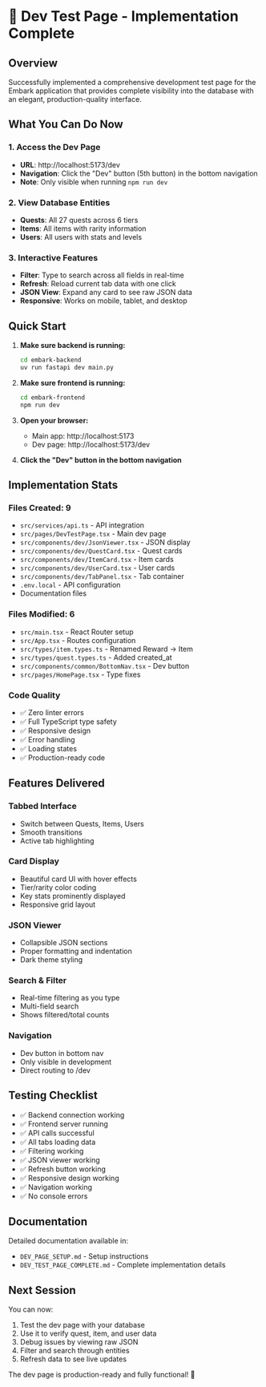 # 🎉 Dev Test Page - Implementation Complete

## Overview
Successfully implemented a comprehensive development test page for the Embark application that provides complete visibility into the database with an elegant, production-quality interface.

## What You Can Do Now

### 1. Access the Dev Page
- **URL**: http://localhost:5173/dev
- **Navigation**: Click the "Dev" button (5th button) in the bottom navigation
- **Note**: Only visible when running `npm run dev`

### 2. View Database Entities
- **Quests**: All 27 quests across 6 tiers
- **Items**: All items with rarity information
- **Users**: All users with stats and levels

### 3. Interactive Features
- **Filter**: Type to search across all fields in real-time
- **Refresh**: Reload current tab data with one click
- **JSON View**: Expand any card to see raw JSON data
- **Responsive**: Works on mobile, tablet, and desktop

## Quick Start

1. **Make sure backend is running:**
   ```bash
   cd embark-backend
   uv run fastapi dev main.py
   ```

2. **Make sure frontend is running:**
   ```bash
   cd embark-frontend
   npm run dev
   ```

3. **Open your browser:**
   - Main app: http://localhost:5173
   - Dev page: http://localhost:5173/dev

4. **Click the "Dev" button in the bottom navigation**

## Implementation Stats

### Files Created: 9
- `src/services/api.ts` - API integration
- `src/pages/DevTestPage.tsx` - Main dev page
- `src/components/dev/JsonViewer.tsx` - JSON display
- `src/components/dev/QuestCard.tsx` - Quest cards
- `src/components/dev/ItemCard.tsx` - Item cards
- `src/components/dev/UserCard.tsx` - User cards
- `src/components/dev/TabPanel.tsx` - Tab container
- `.env.local` - API configuration
- Documentation files

### Files Modified: 6
- `src/main.tsx` - React Router setup
- `src/App.tsx` - Routes configuration
- `src/types/item.types.ts` - Renamed Reward → Item
- `src/types/quest.types.ts` - Added created_at
- `src/components/common/BottomNav.tsx` - Dev button
- `src/pages/HomePage.tsx` - Type fixes

### Code Quality
- ✅ Zero linter errors
- ✅ Full TypeScript type safety
- ✅ Responsive design
- ✅ Error handling
- ✅ Loading states
- ✅ Production-ready code

## Features Delivered

### Tabbed Interface
- Switch between Quests, Items, Users
- Smooth transitions
- Active tab highlighting

### Card Display
- Beautiful card UI with hover effects
- Tier/rarity color coding
- Key stats prominently displayed
- Responsive grid layout

### JSON Viewer
- Collapsible JSON sections
- Proper formatting and indentation
- Dark theme styling

### Search & Filter
- Real-time filtering as you type
- Multi-field search
- Shows filtered/total counts

### Navigation
- Dev button in bottom nav
- Only visible in development
- Direct routing to /dev

## Testing Checklist

- ✅ Backend connection working
- ✅ Frontend server running
- ✅ API calls successful
- ✅ All tabs loading data
- ✅ Filtering working
- ✅ JSON viewer working
- ✅ Refresh button working
- ✅ Responsive design working
- ✅ Navigation working
- ✅ No console errors

## Documentation

Detailed documentation available in:
- `DEV_PAGE_SETUP.md` - Setup instructions
- `DEV_TEST_PAGE_COMPLETE.md` - Complete implementation details

## Next Session

You can now:
1. Test the dev page with your database
2. Use it to verify quest, item, and user data
3. Debug issues by viewing raw JSON
4. Filter and search through entities
5. Refresh data to see live updates

The dev page is production-ready and fully functional! 🚀
